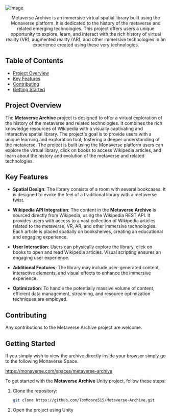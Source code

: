 ![image](https://github.com/TomMoore515/Metaverse-Archive/assets/16878403/31abc9e7-4fce-4de6-9b62-de9c7bdc2a54)

<p align="center">Metaverse Archive is an immersive virtual spatial library built using the Monaverse platform. It is dedicated to the history of the metaverse and related emerging technologies. This project offers users a unique opportunity to explore, learn, and interact with the rich history of virtual reality (VR), augmented reality (AR), and other immersive technologies in an experience created using these very technologies.</p>

## Table of Contents
- [Project Overview](#project-overview)
- [Key Features](#key-features)
- [Contributing](#contributing)
- [Getting Started](#getting-started)

## Project Overview

The **Metaverse Archive** project is designed to offer a virtual exploration of the history of the metaverse and related technologies. It combines the rich knowledge resources of Wikipedia with a visually captivating and interactive spatial library. The project's goal is to provide users with a unique learning and exploration tool, fostering a deeper understanding of the metaverse. The project is built using the Monaverse platform users can explore the virtual library, click on books to access Wikipedia articles, and learn about the history and evolution of the metaverse and related technologies.

## Key Features

- **Spatial Design**: The library consists of a room with several bookcases. It is designed to evoke the feel of a traditional library with a metaverse twist.

- **Wikipedia API Integration**: The content in the **Metaverse Archive** is sourced directly from Wikipedia, using the Wikipedia REST API. It provides users with access to a vast collection of Wikipedia articles related to the metaverse, VR, AR, and other immersive technologies. Each article is placed spatially on bookshelves, creating an educational and engaging experience.

- **User Interaction**: Users can physically explore the library, click on books to open and read Wikipedia articles. Visual scripting ensures an engaging user experience.

- **Additional Features**: The library may include user-generated content, interactive elements, and visual effects to enhance the immersive experience.

- **Optimization**: To handle the potentially massive volume of content, efficient data management, streaming, and resource optimization techniques are employed.

## Contributing

Any contributions to the Metaverse Archive project are welcome.

## Getting Started

If you simply wish to view the archive directly inside your browser simply go to the following Monaverse Space.

https://monaverse.com/spaces/metaverse-archive

To get started with the **Metaverse Archive** Unity project, follow these steps:

1. Clone the repository:
   ```bash
   git clone https://github.com/TomMoore515/Metaverse-Archive.git

2. Open the project using Unity
